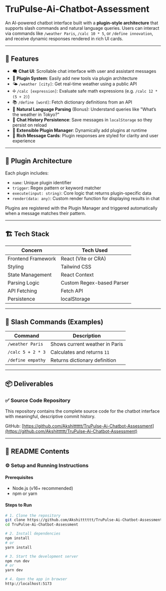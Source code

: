# TruPulse-Ai-Chatbot-Assessment


An AI-powered chatbot interface built with a **plugin-style architecture** that supports slash commands and natural language queries. Users can interact via commands like `/weather Paris`, `/calc 10 * 5`, or `/define innovation`, and receive dynamic responses rendered in rich UI cards.

---

## 🚀 Features

- 🗨️ **Chat UI**: Scrollable chat interface with user and assistant messages
- 🔌 **Plugin System**: Easily add new tools via plugin architecture
- 🌤️ `/weather [city]`: Get real-time weather using a public API
- ➗ `/calc [expression]`: Evaluate safe math expressions (e.g. `/calc 12 * (5 + 2)`)
- 📚 `/define [word]`: Fetch dictionary definitions from an API
- 💬 **Natural Language Parsing** (Bonus): Understand queries like "What’s the weather in Tokyo?"
- 💾 **Chat History Persistence**: Save messages in `localStorage` so they persist on reload
- 🧩 **Extensible Plugin Manager**: Dynamically add plugins at runtime
- 🎨 **Rich Message Cards**: Plugin responses are styled for clarity and user experience

---

## 🧠 Plugin Architecture

Each plugin includes:

- `name`: Unique plugin identifier
- `trigger`: Regex pattern or keyword matcher
- `execute(input: string)`: Core logic that returns plugin-specific data
- `render(data: any)`: Custom render function for displaying results in chat

Plugins are registered with the Plugin Manager and triggered automatically when a message matches their pattern.

---

## 🏗️ Tech Stack

| Concern             | Tech Used             |
|---------------------|------------------------|
| Frontend Framework  | React (Vite or CRA)   |
| Styling             | Tailwind CSS          |
| State Management    | React Context         |
| Parsing Logic       | Custom Regex-based Parser |
| API Fetching        | Fetch API             |
| Persistence         | localStorage          |

---

## 🧪 Slash Commands (Examples)

| Command              | Description                        |
|----------------------|------------------------------------|
| `/weather Paris`     | Shows current weather in Paris     |
| `/calc 5 + 2 * 3`     | Calculates and returns `11`        |
| `/define empathy`    | Returns dictionary definition       |

---

## 📦 Deliverables

### ✅ Source Code Repository
This repository contains the complete source code for the chatbot interface with meaningful, descriptive commit history.

GitHub: [https://github.com/Akshitttttt/TruPulse-Ai-Chatbot-Assessment](https://github.com/Akshitttttt/TruPulse-Ai-Chatbot-Assessment)

---

## 📄 README Contents

### ⚙️ Setup and Running Instructions

#### Prerequisites
- Node.js (v16+ recommended)
- npm or yarn

#### Steps to Run

```bash
# 1. Clone the repository
git clone https://github.com/Akshitttttt/TruPulse-Ai-Chatbot-Assessment.git
cd TruPulse-Ai-Chatbot-Assessment

# 2. Install dependencies
npm install
# or
yarn install

# 3. Start the development server
npm run dev
# or
yarn dev

# 4. Open the app in browser
http://localhost:5173





